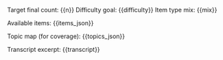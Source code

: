 Target final count: {{n}}
Difficulty goal: {{difficulty}}
Item type mix: {{mix}}

Available items:
{{items_json}}

Topic map (for coverage):
{{topics_json}}

Transcript excerpt:
{{transcript}}

